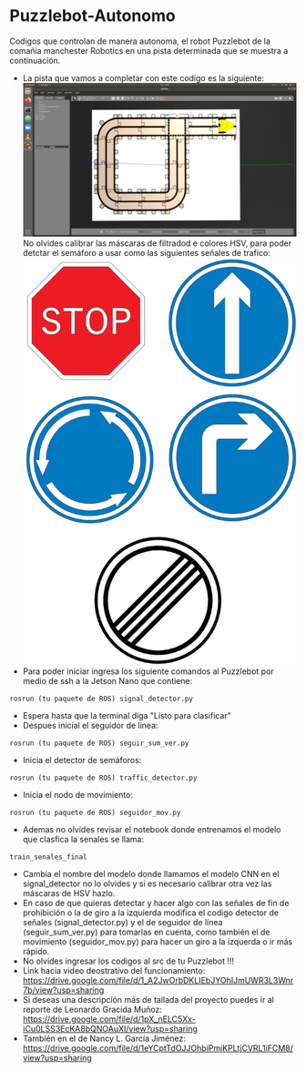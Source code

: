 # Puzzlebot-Autonomo
Codigos que controlan de manera autonoma, el robot Puzzlebot de la comañia manchester Robotics en una pista determinada que se muestra a continuación.
- La pista que vamos a completar con este codigo es la siguiente:
![alt text](pista.png)
No olvides calibrar las máscaras de filtradod e colores HSV, para poder detctar el semáforo a usar como las siguientes señales de trafico:
![alt text](Traffic_Signs.png)
- Para poder iniciar ingresa los siguiente comandos al Puzzlebot por medio de ssh a la Jetson Nano que contiene:
```
rosrun (tu paquete de ROS) signal_detector.py
```
- Espera hasta que la terminal diga "Listo para clasificar"
- Despues inicial el seguidor de linea:
```
rosrun (tu paquete de ROS) seguir_sum_ver.py
```
- Inicia el detector de semáforos:
```
rosrun (tu paquete de ROS) traffic_detector.py
```
- Inicia el nodo de movimiento:
```
rosrun (tu paquete de ROS) seguidor_mov.py
```
- Ademas no olvides revisar el notebook donde entrenamos el modelo que clasfica la senales se llama:<br>
```
train_senales_final
```
- Cambia el nombre del modelo donde llamamos el modelo CNN en el signal_detector no lo olvides y si es necesario calibrar otra vez las máscaras de HSV hazlo.
- En caso de que quieras detectar y hacer algo con las señales de fin de prohibición o la de giro a la izquierda modifica el codigo detector de señales (signal_detector.py) y el de seguidor de línea (seguir_sum_ver.py) para tomarlas en cuenta, como también el de movimiento (seguidor_mov.py) para hacer un giro a la izquerda o ir más rápido.
- No olvides ingresar los codigos al src de tu Puzzlebot !!!
- Link hacia video deostrativo del funcionamiento:<br>
https://drive.google.com/file/d/1_A2JwOrbDKLIEbJYOhIJmUWR3L3Wnr7b/view?usp=sharing
- Si deseas una descripción más de tallada del proyecto puedes ir al reporte de Leonardo Gracida Muñoz:<br>
https://drive.google.com/file/d/1pX_nELC5Xx-iCu0LSS3EcKA8bQNOAuXI/view?usp=sharing
- También en el de Nancy L. García Jiménez: 
https://drive.google.com/file/d/1eYCptTdOJJOhbiPmjKPLtjCVRL1iFCM8/view?usp=sharing

